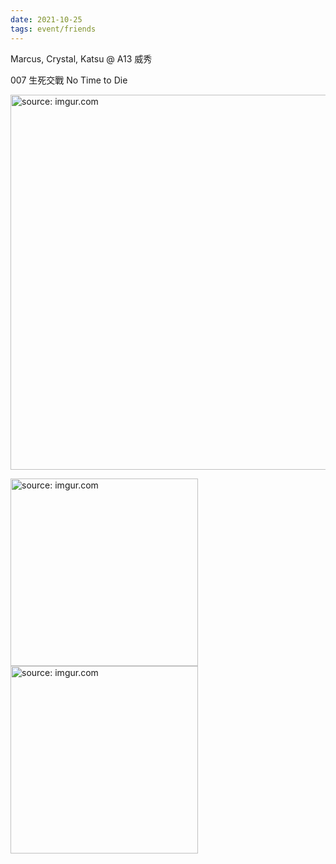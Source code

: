 ```yaml
---
date: 2021-10-25
tags: event/friends
---
```


Marcus, Crystal, Katsu @ A13 威秀

007 生死交戰 No Time to Die

<a href="https://imgur.com/a25PqjM"><img src="https://i.imgur.com/a25PqjM.jpg" title="source: imgur.com" width="600px"/></a>

<a href="https://imgur.com/gVJzc6p"><img src="https://i.imgur.com/gVJzc6p.jpg" title="source: imgur.com" width="300px"/></a>
<a href="https://imgur.com/3xJzWST"><img src="https://i.imgur.com/3xJzWST.jpg" title="source: imgur.com" width="300px"/></a>
